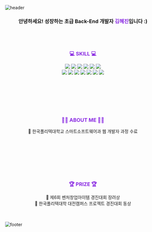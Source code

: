 ![header](https://capsule-render.vercel.app/api?type=slice&color=3fec9b&height=300&section=header&text=Welcome!%20Hyejin's%20Github&fontSize=60&fontcolor=black)

<div align="center">
    <h3>안녕하세요! 성장하는 초급 Back-End 개발자 <span style="color: blueviolet;">김혜진</span>입니다 :)</h3>
    <br>
    <div style="margin: 50px auto;">
        <h3><strong style="color: blueviolet">💻 SKILL 💻</strong></h3>
        <img src="https://img.shields.io/badge/JAVA-007396?style=flat-square&logo=java&logoColor=white"> 
        <img src="https://img.shields.io/badge/Spring-6DB33F?style=flat-square&logo=spring&logoColor=white">
        <img src="https://img.shields.io/badge/HTML5-E34F26?style=flat-square&logo=html5&logoColor=white"> 
        <img src="https://img.shields.io/badge/CSS3-1572B6?style=flat-square&logo=css3&logoColor=white"> 
        <img src="https://img.shields.io/badge/Javascript-F7DF1E?style=flat-square&logo=javascript&logoColor=black">
        <img src="https://img.shields.io/badge/jquery-0769AD?style=flat-square&logo=jquery&logoColor=white">
        <br>
        <img src="https://img.shields.io/badge/oracle-F80000?style=flat-square&logo=oracle&logoColor=white"> 
        <img src="https://img.shields.io/badge/mariaDB-003545?style=flat-square&logo=mariaDB&logoColor=white">
        <img src="https://img.shields.io/badge/bootstrap-7952B3?style=flat-square&logo=bootstrap&logoColor=white">
        <img src="https://img.shields.io/badge/apache tomcat-F8DC75?style=flat-square&logo=apachetomcat&logoColor=black">
        <img src="https://img.shields.io/badge/github-181717?style=flat-square&logo=github&logoColor=white">
        <img src="https://img.shields.io/badge/git-F05032?style=flat-square&logo=git&logoColor=white">
        <img src="https://img.shields.io/badge/Adobe Photoshop-31A8FF?style=flat-square&logo=Adobe Photoshop&logoColor=white">
    </div>
    <br><br>
    <div style="margin: 50px auto;">
        <h3><strong style="color: blueviolet">👩‍💻 ABOUT ME 👩‍💻</strong></h3>
        🔸 한국폴리텍대학교 스마트소프트웨어과 웹 개발자 과정 수료<br><br>
    </div>
    <br><br>
    <div style="margin: 50px auto;">
        <h3><strong style="color: blueviolet">🏆 PRIZE 🏆</strong></h3>
        🔸 제6회 벤처창업아이템 경진대회 장려상<br>
        🔸 한국폴리텍대학 대전캠퍼스 프로젝트 경진대회 동상
    </div>
</div>

![footer](https://capsule-render.vercel.app/api?type=slice&color=fac9c9&height=300&section=footer&fontSize=60)
